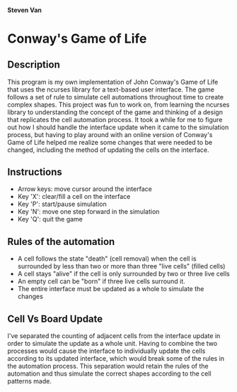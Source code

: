 #### Steven Van
# Conway's Game of Life

## Description
This program is my own implementation of John Conway's Game of Life that uses the ncurses library for a text-based user interface. The game follows a set of rule to simulate cell automations throughout time to create complex shapes. This project was fun to work on, from learning the ncurses library to understanding the concept of the game and thinking of a design that replicates the cell automation process. It took a while for me to figure out how I should handle the interface update when it came to the simulation process, but having to play around with an online version of Conway's Game of Life helped me realize some changes that were needed to be changed, including the method of updating the cells on the interface.


## Instructions
* Arrow keys: move cursor around the interface
* Key 'X': clear/fill a cell on the interface
* Key 'P': start/pause simulation
* Key 'N': move one step forward in the simulation
* Key 'Q': quit the game


## Rules of the automation
* A cell follows the state "death" (cell removal) when the cell is surrounded by less than two or more than three "live cells" (filled cells)
* A cell stays "alive" if the cell is only surrounded by two or three live cells
* An empty cell can be "born" if three live cells surround it.
* The entire interface must be updated as a whole to simulate the changes


## Cell Vs Board Update
I've separated the counting of adjacent cells from the interface update in order to simulate the update as a whole unit. Having to combine the two processes would cause the interface to individually update the cells according to its updated interface, which would break some of the rules in the automation process. This separation would retain the rules of the automation and thus simulate the correct shapes according to the cell patterns made.

